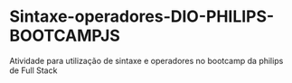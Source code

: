 # Sintaxe-operadores-DIO-PHILIPS-BOOTCAMPJS
Atividade para utilização de sintaxe e operadores no bootcamp da philips de Full Stack
